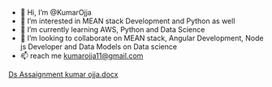 - 👋 Hi, I’m @KumarOjja
- 👀 I’m interested in MEAN stack Development and Python as well
- 🌱 I’m currently learning AWS, Python and Data Science
- 💞️ I’m looking to collaborate on MEAN stack, Angular Development, Node js Developer and Data Models on Data science
- 📫 reach me kumarojja11@gmail.com

<!---
Kumarrajz/Kumarrajz is a ✨ special ✨ repository because its `README.md` (this file) appears on your GitHub profile.
You can click the Preview link to take a look at your changes.
--->
[Ds Assaignment kumar ojja.docx](https://github.com/Kumarrajz/Kumarrajz/files/7072147/Ds.Assaignment.kumar.ojja.docx)
